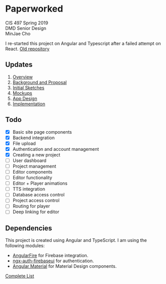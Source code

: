 # Paperworked

CIS 497 Spring 2019\
DMD Senior Design\
MinJae Cho

I re-started this project on Angular and Typescript after a failed attempt on React. [Old repository](https://github.com/minjaec/paperworked)

## Updates

1. [Overview](minjae.ch/blog/srproj)
1. [Background and Proposal](minjae.ch/blog/srproj-2)
1. [Initial Sketches](minjae.ch/blog/srproj-3)
1. [Mockups](minjae.ch/blog/srproj-3)
1. [App Design](minjae.ch/blog/srproj-4)
1. [Implementation](minjae.ch/blog/srproj-5)

## Todo

- [x] Basic site page components
- [x] Backend integration
- [x] File upload
- [x] Authentication and account management
- [x] Creating a new project
- [ ] User dashboard
- [ ] Project management
- [ ] Editor components
- [ ] Editor functionality
- [ ] Editor + Player animations
- [ ] TTS integration
- [ ] Database access control
- [ ] Project access control
- [ ] Routing for player
- [ ] Deep linking for editor

## Dependencies

This project is created using Angular and TypeScript. I am using the following modules:

* [AngularFire](https://github.com/angular/angularfire2) for Firebase integration.
* [ngx-auth-firebaseui](https://github.com/AnthonyNahas/ngx-auth-firebaseui) for authentication.
* [Angular Material](https://github.com/angular/material2) for Material Design components.

[Complete List](https://github.com/minjaec/paperworked-app/network/dependencies)




